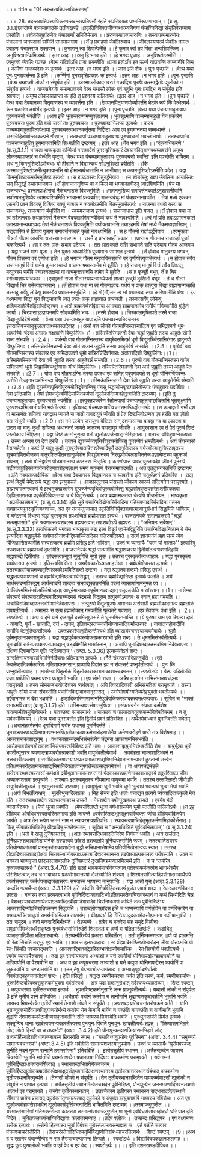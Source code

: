 +++
title = "01 तदन्तरप्रतिपत्त्यधिकरणम्"

+++
28. तदन्तरप्रतिपत्त्यधिकरणम्तदन्तरप्रतिपत्तौ रंहति संपरिष्वक्तः प्रश्ननिरूपणाभ्याम् । (ब्र.सू. 3.1.1)छान्दोग्ये पञ्चमप्रपाठके तृतीयखण्डे ॥प्रकृतिविविक्तजीवयाथात्म्यविषयां पंचाग्निविद्यां संसृतिवैराग्याय प्रस्तौति ।।श्वेतकेतुर्हारुणेयः पंचालानाँ समितिमेयाय ।।अरुणस्यापत्यमारुणिः । तस्यापत्यमारुणेयः पंचालानां जनपदानां समितिं सभामाजगाम ।।तँ ह प्रवाहणो जैवलिरुवाच ।।जीवलस्यापत्यं जैवलिः नामतः प्रवाहणः पंचालराज उक्तवान् ।।कुमारानु त्वा शिषत्पितेति ।।हे कुमार त्वां तव पिता अन्वशिषत्किम् । अनुशिष्टवान्किमित्यर्थः । इतर आह ।।अनु हि भगव इति ।।हे भगवः पूजार्ह । अनुशिष्टोऽस्मीति । एवमुक्तो जैवलिः पप्रच्छ ।वेत्थ यदितोऽधि प्रजाः प्रयन्तीति ॥प्रजा इतोऽधि इत ऊर्ध्वं यत्प्रयन्ति तज्जानीषे किम् । कर्मिणां गन्तव्यदेशः क इत्यर्थः ।इतर आह ।न भगव इति ।।जान इति शेषः । पुनः पृच्छति ।।वेत्थ यथा पुनः पुनरावर्त्तन्ता 3 इति ।।कर्म्मिणां पुनरावृत्तिप्रकारः क इत्यर्थः ।इतर आह ।न भगव इति ।।पुनः पृच्छति ।वेत्थ यथाऽसौ लोको न संपूर्यत इति ।।अस्माल्लोकादनवरतं गच्छद्भिः पुरुषैः कस्माद्धेतोः द्युलोको न संपूर्यत इत्यर्थः । वाजसनेयके समानप्रकरणे वेत्थ यथासौ लोकः एवं बहुभिः पुनः प्रयद्भिः न संपूर्यत इति श्रवणात् । अमुष्य लोकस्याप्राप्ता क इति तु प्रश्नस्य फलितार्थः ।इतर आह ।न भगव इति ।।पुनः पृच्छति ।वेत्थ यथा देवयानस्य पितृयाणस्य च व्यावर्त्तना इति ।।देवयानपितृयाणयोर्व्यावर्त्तने भेदके रूपे किं वेत्थेत्यर्थः । केन प्रकारेण तयोर्भेद इत्यर्थः ।।इतर आह ।न भगव इति ।।पुनः पृच्छति ।वेत्थ यथा पंचम्यामाहुतावापः पुरुषवचसो भवंतीति ।।आप इति भूतान्तराणामप्युपलक्षणम् । भूतसूक्ष्माणि पञ्चम्यामाहुतौ येन प्रकारेण पुरुषवचसः पुरुष इति वचो यासां ताः पुरुषवचसः । पुरुषशब्दाभिलप्या इत्यर्थः । कस्य पञ्चम्यामाहुतावित्यपेक्षायां पुरुषवचस्त्वभवनकर्तृतया निर्द्दिष्टाः आप एव हूयमानतया सम्बध्यन्ते ।असन्निहितार्थान्तरकल्पने गौरवात् । ततश्चापां पञ्चम्यामाहुतावापः पुरुषवचसो भवन्तीत्यर्थः । ततश्चापामेव पञ्चस्वप्याहुतिषु हूयमानत्वमिति सिध्यतीति द्रष्टव्यम् । इतर आह ॥नैव भगव इति ।।"रंहत्यधिकरणे'' (ब्र.सू.3.1.1) भगवता भाष्यकृता कर्म्मिणां गन्तव्यदेशं पुनरावृत्तिप्रकारं देवयानपितृयाणपथव्यावर्त्तने अमुष्य लोकस्याप्राप्तारं च वेत्थेति पृष्ट्वा, 'वेत्थ यथा पंचम्यामाहुतावापः पुरुषवचसो भवन्ति' इति पप्रच्छेति भाषितम् ॥अथ नु किमनुशिष्टोऽवोचथाः यो हीमानि न विद्यात्कथं सोऽनुशिष्टो ब्रवीतेति ।।किं कस्मादनुशिष्टोऽस्मीत्युक्तवानसि यो हीमान्यर्थजातानि न जानीयात् स कथमनुशिष्टोऽस्मीति वदेत् । यद्वा किमनुशिष्टःकमर्थमनुशिष्ट इत्यर्थः ।।स हाऽऽयस्तः पितुरर्द्धमेयाय ।।स श्वेतकेतुः राज्ञा जैवलिना आयासितः सन् पितुरर्द्धं स्थानमाजगाम ॥तँ होवाचाननुशिष्य वा व किल मा भगवानब्रवीदनु त्वाऽशिषमिति ।पंच मा राजन्यबन्धुः प्रश्नानप्राक्षीत्तेषां नैकंचनाशकं विवक्तुमिति ।।मामननुशिष्य समावर्त्तनकालेऽनुशासनीयानि सर्वाण्यननुशिष्यैव त्वामन्वशिषमिति भगवान्मां प्रत्यब्रवीत् राजन्यबंधुः मां पंचप्रश्नानप्राक्षीत् । तेषां मध्ये एकंचन एकमपि प्रश्नं विवक्तुं विशिष्य वक्तुं नाशकं न शक्तोऽस्मीति पितरमुवाचेत्यर्थः । राजन्या बंधवो यस्य स राजन्यबंधुः, राजन्यानां बंधुरिति वा । स्वयमराजन्य इत्यर्थः । राजन्याभास इति यावत् ।।तँ होवाच यथा मां त्वं तदैतानवदः तथाहमेतेषां नैकंचन वेदयद्यहमिमानवेदिष्यं कथं ते नावक्ष्यमिति ।।त्वं मां प्रति तदाऽऽगमनकाले एतान्प्रश्नान्यथाऽवदः तेषां नैकंचनाशकं विवक्तुमिति यथोक्तवानसि तथाऽहमपि तेषां मध्ये नैकमप्यज्ञासिषम् । यद्यज्ञासिषं ते प्रियाय पुत्राय समावर्त्तनकाले कुतो नावक्ष्यमिति ।।स ह गौतमो राज्ञोऽर्द्धमेयाय ।।एवमुक्त्वा गोत्रतो गौतम आरुणिः राजस्थानमाजगाम ।।तस्मै ह प्राप्तायार्हां चकार ।।प्राप्ताय गौतमाय राजाऽर्हां पूजां चकारेत्यर्थः ।।स ह ततः प्रातः सभाग उदेयाय ।।ततः प्रातःकाले राज्ञि सभागते सति उदेयाय गौतम आजगाम । यद्वा भजनं भागः पूजा । तेन युक्तः अर्घ्यादिभिः पूज्यमानः समागत इत्यर्थः ।।तँ होवाच मानुषस्य भगवन् गौतम वित्तस्य वरं वृणीथा इति ।।हे भगवन् गौतम मनुष्यवित्तसंबंधि वरं वृणीष्वेत्युवाचेत्यर्थः ।।स होवाच तवैव राजन्मानुषं वित्तं यामेव कुमारस्यान्ते वाचमभाषथास्तामेव मे ब्रूहीति ।।हे राजन् मानुषं वित्तं तवैव तिष्ठतु, मत्पुत्रस्य समीपे पंचप्रश्नलक्षणां यां वाचमुक्तवानसि तामेव मे ब्रूहीति ।।स ह कृच्छ्री बभूव, तँ ह चिरं वसेत्याज्ञापयांचकार ।।एवमुक्तो राजा गौतमस्याप्रत्याख्येयतां ज्ञात्वा कृच्छ्री दुःखितो बभूव । तं च गौतमं विद्यार्थं चिरं वसेत्याज्ञप्तवान् ।।तँ होवाच यथा मा त्वं गौतमाऽवदः यथेयं न प्राक् त्वत्पुरा विद्या ब्राह्मणान्गच्छति तस्मादु सर्वेषु लोकेषु क्षत्रस्यैव प्रशासनमभूदिति ।।हे गो(गौ)तम त्वं मां यथाऽवदः तथा करिष्यामीति शेषः । इयं वक्ष्यमाणा विद्या पुरा विद्यमानापि त्वत् त्वत्तः प्राक् ब्राह्मणान्न प्राप्तवती । तस्मात्सर्वेषु लोकेषु क्षत्रियजातेरेवैतद्विद्योपदेष्टृत्वम् । अतो ब्राह्मणेष्वेतद्विद्याया अभावात् ब्राह्मणानामेव समीपं गमिष्यामीति बुद्धिर्न कार्या । चिरवासाऽऽज्ञापनमपि सोढव्यमिति भावः ।।तस्मै होवाच ।।चिरकालमुषितवते तस्मै राजा विद्यामुपदिदेशेत्यर्थः । वेत्थ यथा पंचम्यामाहुतावापः इति पंचमप्रश्नप्रतिवचनस्य इतरप्रतिवचनानुकूलत्वात्प्रथमतस्तदेवाह ।।असौ वाव लोको गौतमाग्निस्तस्यादित्य एव समिद्रश्मयो धूमः अहरर्च्चिः चंद्रमा अंगाराः नक्षत्राणि विष्फुलिंगाः ।1। तस्मिन्नेतस्मिन्नग्नौ देवाः श्रद्धां जुह्वति तस्या आहुतेः सोमो राजा संभवति ।।2.4।। पर्जन्यो वाव गौतमाग्निस्तस्य वायुरेवसमिदभ्रं धूमो विद्युदर्च्चिरशनिरंगारः ह्रादुनयो विष्फुलिंगाः । तस्मिन्नेतस्मिन्नग्नौ देवाः सोमं राजानं जुह्वति तस्या आहुतेर्वर्षं संभवति ।।2.5।। पृथिवी वाव गौतमाग्निस्तस्य संवत्सर एव समिदाकाशो धूमो रात्रिरर्चिर्दिशोंगाराः अवांतरदिशो विष्फुलिंगाः।।1।। तस्मिन्नेतस्मिन्नग्नौ देवा वर्षं जुह्वति तस्या आहुतेरन्नँ संभवति ।।2.6।। पुरुषो वाव गौतमाग्निस्तस्य वागेव समित्प्राणो धूमो जिह्वार्चिश्चक्षुरंगाराः श्रोत्रं विष्फुलिंगाः । तस्मिन्नेतस्मिन्नग्नौ देवा अन्नं जुह्वति तस्या आहुते रेतः संभवति ।।2.7।। योषा वाव गौतमाऽग्निः तस्या उपस्थ एव समित् यदुपमंत्रयते स धूमो योनिरर्चिर्यदन्तः करोति तेऽङ्गाराःअभिनन्दा विष्फुलिंगाः।।1।। तस्मिन्नेतस्मिन्नग्नौ देवा रेतो जुह्वति तस्या आहुतेर्गर्भः संभवति ।।2.8।।इति द्युपर्जन्यपृथिवीपुरुषयोषिद्रूपेष्वग्निषु पंचसु श्रद्धासोमवृष्ट्यन्नरेतोरूपाः पंचाहुतयः प्रदर्शिताः । देवा इन्द्रियाणि । तेषां होमकर्तृत्वमिंद्रियार्जितकर्मणां द्युलोकादिगमनहेतुत्वादिति द्रष्टव्यम् ।।इति तु पंचम्यामाहुतावापः पुरुषवचसो भवंतीति ।।इत्युक्तप्रकारेण रेतोरूपायां पंचम्यामाहुतावप्छब्दितानि भूतसूक्ष्माणि पुरुषशब्दाभिलपनीयानि भवंतीत्यर्थः । इतिशब्दः पंचमप्रश्नप्रतिवचनसमाप्तिद्योतनार्थः ।।स उल्बावृतो गर्भो दश वा मासानंतः शयित्वा यावद्वाथ जायते स जातो यावदायुषं जीवति तं प्रेतं दिष्टमितोऽग्नय एव हरंति यत एवेतो यतः संभूतो भवति ।।2.9।।स गर्भ उल्बेन जरायुणा वेष्टितः सन् दशमासान्वा यावद्वा नव वा एकादश वा द्वादश वा मातुः कुक्षौ शयित्वा अथानंतरं जायते जातश्च यावदायुषं जीवति । आयुरवसान एव तं प्रेतं पुरुषं दिष्टं परलोकाय निर्द्दिष्टम् । यद्वा दिष्टं कर्म्मानुसृत्य यतो द्युलोकपर्जन्याद्यग्नेरिहागतः । यतश्च योषिद्रूपाग्नेरुत्पन्नः । तस्मा अग्नय एव देवा हरंति । ततश्च द्युपर्ज्जन्यपृथिवीपुरुषयोषित्सु पुनरप्येवं भ्रमतीत्यर्थः । अयं चोपन्यासो वैराग्यहेतोः । कष्टं हि मातुः कुक्षौ मूत्रपुरीषवातपित्तश्लेष्मादिपूर्णे तदनुलिप्तस्य गर्भस्योल्बाशुचिपटावृतस्य शुक्रशोणितबीजस्य मातुरशितपीतरसानुप्रवेशेन विवर्द्धमानस्य निरुद्धवीर्यबलशक्तितेजःप्रज्ञाचेष्टस्य बहुकालं शयनम् । ततो योनिद्वारेण पीड्यमानस्य कष्टतरा निःसृतिः । कर्मणोपात्तं यावदायुस्तावदेव जीवनं पुनरपि घटीयंत्रकुंडिकान्यायेनारोहणावरोहणलक्षणं भ्रमणं श्रूयमाणं वैराग्यमापादयति । अत एतदुपन्यस्तमिति द्रष्टव्यम् ॥ इति नवमखण्डदीपिका ॥वेत्थ यथा देवयानस्य पितृयाणस्य च व्यावर्त्तना इति चतुर्थंप्रश्नं प्रतिवक्ति ।।तद्य इत्थं विदुर्ये चेमेऽरण्ये श्रद्धा तप इत्युपासते ।।प्राक्प्रस्तुतस्य संसरतो जीवस्य स्वरूपं तदित्यनेन परामृश्यते । तत्प्रत्यगात्मस्वरूपं ये इत्थमुक्तप्रकारेण द्युपर्ज्जन्यपृथिवीपुरुषयोषित्सु श्रद्धासोमवृष्ट्यन्नरेतःशरीरकतया देहविलक्षणतया प्रकृतिविविक्ततया च ये विदुरित्यर्थः । अत्र ब्रह्मात्मकतया चेत्यपि योजनीयम् । भाष्यकृता "अप्रतीकालंबनान्' (ब्र.सू.4.3.14) इति सूत्रे पंचाग्निविदोप्यर्च्चिरादिना गतिश्रवणादर्च्चिरादिना गतस्य ब्रह्मप्राप्त्यपुनरावृत्तिश्रवणाच्च, अत एव तत्क्रतुन्यायात् प्रकृतिविनिर्मुक्तब्रह्मात्मत्वानुसंधानं सिद्धमिति भाषितम् । ये चेमेऽरण्ये स्थित्वा श्रद्धां पुरस्कृत्य तपःशब्दितं ब्रह्मोपासत इत्यर्थः । वाजसनेयके समानप्रकरणे "श्रद्धां सत्यमुपासते'' इति श्रवणात्सत्यशब्दस्य ब्रह्मपरत्वात् तपःशब्दोऽपि ब्रह्मपरः ।। "अनियमः सर्वेषाम्'' (ब्र.सू.3.3.32) इत्यधिकरणे भगवता भाष्यकृता तद्य इत्थं विदुर्य एवमेतद्विदुरिति पंचाग्निविद्यानिष्ठान् ये चेम इत्यादिना श्रद्धापूर्वकं ब्रह्मोपासीनांश्चोद्दिश्यार्च्चिरादिका गतिरुपदिश्यते । सत्यं ज्ञानमनंतं ब्रह्म सत्यं त्वेव विजिज्ञासितव्यमिति सत्यशब्दश्च ब्रह्मणि प्रसिद्ध इति भाषितम् । उक्तं च व्यासार्यैः "परमं यो महत्तपः'' इत्यादिषु तपःशब्दस्य ब्रह्मपरत्वं दृष्टमिति । वाजसनेयके श्रद्धां सत्यमिति श्रद्धाशब्दस्य द्वितीयांतत्वश्रवणादिहापि श्रद्धाशब्दो द्वितीयांतः । छांदसत्वात्सुपां सुलुगिति सुपो लुक् । ततश्च पुरस्कृत्येत्यध्याहारः । श्रद्धां पुरस्कृत्य ब्रह्मोपासत इत्यर्थः । इतिस्त्वविवक्षितः । अथवैवकारोऽत्राध्याहर्त्तव्यः । ब्रह्मेत्येवोपासत इत्यर्थः । ततश्चाब्रह्मोपासनव्यावृत्तिफलकोऽयमितिशब्दो द्रष्टव्यः । यद्वा श्रद्धातपःशब्दयोः प्रसिद्ध एवार्थः । श्रद्धातपःपरायणानां च ब्रह्मविद्यानिष्ठत्वमर्थसिद्धम् । ततश्च ब्रह्मविद्यानिष्ठा इत्यर्थः फलति । अयं चार्थस्तदप्यविरुद्धम् आर्थत्वादपि शाब्दत्वं संभवद्युक्ततममिति वदतां व्यासार्याणामनुमत एव ।।तेऽर्च्चिषमभिसंभवंत्यर्च्चिषोऽहरह्न आपूर्यमाणपक्षमापूर्यमाणपक्षाद्यान् षडुदङ्ङेति मासांस्तान् ।।1।। मासेभ्यः संवत्सरं संवत्सरादादित्यमादित्याच्चंद्रमसं चंद्रमसो विद्युतम् तत्पुरुषोऽमानवः स एनान् ब्रह्म गमयति ।।अत्रार्चिरादिशब्दास्तत्तदभिमानिदेवतापराः । तत्पुरुषो वैद्युतपुरुषः अमानवः असंसारी ब्रह्मलोकादागत्य ब्रह्मलोकं प्रापयतीत्यर्थः । अमानवः स एत्य ब्रह्मलोकान् गमयतीति श्रुत्यंतरे श्रवणात् ।।एष देवयानः पंथा इति ।।2।।स्पष्टोऽर्थः ।।अथ य इमे ग्रामे इष्टापूर्ते दत्तमित्युपासते ते धूममभिसंभवन्ति ।।ये पुरुषाः ग्राम एव स्थित्वा इष्टं - यागादि, पूर्त्तं - खातादि, दत्तं - दानम्, इतिशब्दस्तज्जातीयोपवासादिकर्मान्तरपरः । यागादानहोमादीनि कर्माणि येऽनुतिष्ठन्तीत्यर्थः । उक्तप्रकारेणानुतिष्ठन्तीत्यर्थ इति व्यासार्यवचनस्याप्ययमेवार्थः । श्रुतौ पूर्वमनुष्ठानप्रकारानुक्तेः । यद्वा श्रद्धापूर्वकत्वरूपोक्तप्रकारवाची इति शब्दः । ते धूममभिसंभवंतीत्यर्थः ।धूमाद्रात्रिं रात्रेरपरपक्षमपरपक्षाद्यान् षड्दक्षिणैति मासांस्तान् ।।अत्रापि धूमादिशब्दास्तत्तदभिमानिदेवतापराः । दक्षिणां दिशमादित्य एति "दक्षिणादाच्'' (अष्टा. 5.3.36) इत्याजंतोऽयं शब्दः ।   
तान्दक्षिणायनमासाभिमानिनीर्देवताः प्रतिपद्यन्त इत्यर्थः ।।नैते संवत्सरमभिप्राप्नुवंति ।।एते केवलेष्टादिकर्मकारिणः दक्षिणायनमासान् प्राप्यापि विद्वांस इव न संवत्सरं प्राप्नुवंतीत्यर्थः ।।पुनः किं प्राप्नुवंतीत्यत्राह ।।मासेभ्यः पितृलोकं पितृलोकादाकाशमाकाशाच्चंद्रमसम् ।।स्पष्टोऽर्थः । वेत्थ यदितोऽधि प्रजाः प्रयंतीति प्रथमः प्रश्नः प्रत्युक्तो भवति ।।एष सोमो राजा ।।अत्रैष इत्यनेन नाभिसंभाव्यश्चंद्रमाः परामृश्यते । तस्य सोमराजभावोपदेशस्य व्यर्थत्वात् । अपि त्विष्टादिकारी अभिसंभविता परामृश्यते । तस्या आहुतेः सोमो राजा संभवतीति पंचाग्निविद्यावाक्यानुसारात् । स्वर्गभोगयोग्यदिव्यदेहयुक्तो भवतीत्यर्थः ।।तद्देवानामन्नं तं देवा भक्षयंति ।।इष्टादिकारिणामाजानसिद्धदेवकिंकरत्वादन्नत्वभक्ष्यत्ववादः । सूत्रितं च "भाक्तं वानात्मवित्त्वात् (ब्र.सू.3.1.7) इति ।तस्मिन्यावत्संपातमुषित्वा ।।संपतत्यनेन संपातः कर्मशेषः । यावत्कर्मशेषमुषित्वेत्यर्थः । यावच्छब्दः साकल्यार्थः । साकल्यं च फलप्रदानयुक्तकर्म्मविशेषविषयम् । न तु सर्वकर्मविषयम् ।।वेत्थ यथा पुनरावर्त्तंत इति द्वितीयं प्रश्नं प्रतिवक्ति ।।अथैतमेवाध्वानं पुनर्निवर्त्तंते यथेतम् ।।अथानंतरमेतमेव धूमादिमार्गं यथेतं यथागतं पुनर्निवर्त्तंते । धूमरात्र्यपरपक्षदक्षिणायनषण्मासपितृलोकाकाशक्रमेणारोहणात्तेनैव क्रमेणावरोहणे प्राप्ते तत्र विशेषमाह ।।आकाशमाकाशाद्वायुम् ।।यथाकाशाच्चंद्रमभिसंभवंत्येवं चंद्रमस आकाशमभिसंभवंति । आरोहणावरोहणयोराकाशाभिसंभवस्त्वविशिष्ट इति भावः । आकाशाद्वायुमभिसंभवतीति शेषः । वायुर्भूत्वा धूमो भवतीत्युत्तरत्र श्रवणादत्राप्यवरोहन्नाकाशो भवति वायुर्भवतीत्येवार्थः । अवरोहता चाकाशादिभवनं न तत्तच्छरीरकत्वम् । सर्गादिकालमारभ्याऽऽप्रलयमाकाशाद्यभिमानिदेवतानामन्यासां कॢप्तानां सत्त्वेन प्रतिक्षणमवरोहतामाकाशाद्यभिमानिदेवतात्वानुपपत्तेस्तत्सादृश्यमेवार्थः । या आपश्चंद्रमंडले शरीरमारब्धवत्यस्तासां कर्मक्षये द्रवीभूतानामाकाशगतानां भेदकाकारप्रहाणेनाकाशसादृश्ये तदुपश्लिष्टा जीवा अप्याकाशसमा इत्युच्यंते । ताश्चापः इतश्चामुतश्च नीयमाना वायुसमा भवंति । ततश्च तत्संश्लिष्टो जीवोऽपि वायुर्भवतीत्युच्यते । एवमुत्तरत्रापि द्रष्टव्यम् ।।वायुर्भूत्वा धूमो भवति धूमो भूत्वाभ्रं भवत्यभ्रं भूत्वा मेघो भवति ।।अपो बिभर्तीत्यब्भ्रम् । मूलविभुजादित्वात्कः । मिह सेचन इति धातोः पचाद्यच् प्रत्यये न्यंक्वादित्वात्कुत्वे मेघ इति । ततश्चाब्भ्रशब्देन जलधारणावस्थ उच्यते । मेघशब्देन वर्षोन्मुखावस्थ उच्यते । एवमेव भेदो व्यासार्यैरुक्तः ।।मेघो भूत्वा प्रवर्षति ।।मेघसंश्लिष्टो भूत्वा वर्षधारारूपेण भूमौ पततीति फलितोऽर्थः ।।त इह व्रीहियवा ओषधिवनस्पतयस्तिलमाषा इति जायन्ते ॥वर्षसंश्लिष्टभूतसूक्ष्मपरिष्वक्ता जीवा व्रीहियवादिरूपेण जायंते । अत्र तेन रूपेण जननं नाम न स्थावरभावप्रतिपत्तिः । स्थावरत्वप्राप्तिहेतुभूतकर्मणामिहाकीर्त्तनात् । किंतु जीवातंराधिष्ठितेषु व्रीह्यादिषु संश्लेषमात्रम् । सूत्रितं च "अन्याधिष्ठिते पूर्ववदभिलापात्'' (ब्र.सू.3.1.24) इति ।।अतो वै खलु दुर्निष्प्रपतरम् ।।अतः स्थावरादिभावादतिचिरेण निर्गमनं भवति । अत्र खलंताद् दुर्निष्प्रपतशब्दादातिशायनिके तरप्प्रत्यये छांदसे तशब्दलोपे दुर्निष्प्रपतरमिति रूपम् । ततश्चातिशयस्य प्रतियोग्याकांक्षायां प्रागनुक्रांताकाशादीनां बुद्धौ सन्निधानात्तेषामेव प्रतियोगित्वेनान्वयः स्यात् । ततश्च व्रीह्यादिष्वाकाशाद्यपेक्षया चिरावस्थानोक्त्याऽऽकाशादिष्ववस्थानस्य तदपेक्षयाल्पकालत्वं पर्यवस्यति । उक्तं च भगवता भाष्यकृता छांदसस्तशब्दलोपः दुर्निष्प्रपतरं दुःखनिष्क्रमणतरमित्यर्थ इति । न च "तयोरेव कृत्यक्तखलर्थाः'' (अष्टा.3.4.70) इति खलो भावकर्ममात्रविषयत्वात् पतेश्चाकर्मकत्वेन भावार्थस्यैव परिशिष्टत्वात् तत्र च भावार्थस्य प्रकर्षाभावात्तरपो दौर्लभ्यमिति शंक्यम् । शिश्येतरामित्यादिप्रयोगादभावार्थेऽपि प्रकर्षसंभवात् कर्त्रर्थपचाद्यजंतात्तरपः संभवाच्च भाष्यस्य नानुपपत्तिः । यद्वा आतो युच् (अष्टा.3.3.128) छन्दसि गत्यर्थेभ्यः (अष्टा. 3.3.129) इति च्छंदसि विशेषविहितखलर्थयुजंत एवायं शब्दः । रेफरूपवर्णविकारः छांदसः । नन्वस्य तरप् प्रत्ययत्वाभावे पूर्वनिर्दिष्टाकाशादिभ्योऽतिशयस्तेष्वचिरावस्थानं वा कथं सिध्येदिति चेन्न । वैशब्दस्यावधारणार्थतयाऽतःशब्दितव्रीह्यादिभावादेव चिरनिष्क्रमणे कथिते ततः पूर्वनिर्दिष्टेभ्य आकाशादिभ्योऽचिरान्निष्क्रमणं सिद्ध्यति । तशब्दलोपश्छांदस इति च भाष्यस्यापि वर्णलोपेन वा वर्णविकारेण वा यथाकथंचित्साधुत्वं समर्थनीयमित्यत्र तात्पर्यम् । व्रीह्यादयो हि गिरितटादुदकस्रोतसोह्यमाना नदीं प्राप्नुवंति । ततः समुद्रम् । ततो मकरादिभिर्भक्ष्यंते । तेऽप्यन्यैः । तत्रैव च मकरेण सह समुद्रे विलीनाः समुद्रांभोभिर्जलधरैराकृष्टाः पुनर्वर्षधाराभिर्मरुदेशे शिलातले वा हर्म्ये वा पतितास्तिष्ठंति । कदाचिद् व्यालमृगादिपीता भक्षिताश्चान्यैः । तेऽप्यन्यैरित्येवं प्रकाराः परिवर्तेरन् । ततो दुर्निष्क्रमणत्वम् ॥यो यो ह्यन्नमत्ति यो रेतः सिंचति तद्भूय एव भवति ।।अत्र स इत्यध्याहारः । सः व्रीह्यादिसंश्लिष्टोऽवरोहन् जीवः योन्नऽमत्ति यो रेतः सिंचति पश्चात्तद्भवति । आकाशादिभाववद्रेतस्सिग्भावोऽप्यौपचारिकः । रेतःसिग्योगी भवतीत्यर्थः । एवमेव व्यासार्यैरुक्तम् ।।तद्य इह रमणीयचरणा अभ्याशो ह यत्ते रमणीयां योनिमापद्येरन्ब्राह्मणयोनिं वा क्षत्रिययोनिं वा वैश्ययोनिं वा । अथ य इह कपूयचरणा अभ्याशो ह यत्ते कपूयां योनिमापद्येरन् श्वयोनिं वा सूकरयोनिं वा चण्डालयोनिं वा ।।तत् तेषु येऽभ्याशोऽभ्यागंतारः । अभ्याङ्पूर्वादशेर्धातोः क्विबंताद्बहुवचनांतोऽयं शब्दः । हेति प्रसिद्धौ । यद्यदा रमणीयचरणाः चर्यत इति चरणं, कर्म, रमणीयकर्माणः । भुक्तशिष्टपरिपक्वसुकृतकर्मयुक्ता भवंतीत्यर्थः । अत्र यदा शब्दानुरोधात् तदेत्यप्यध्याहर्तव्यम् । शिष्टं स्पष्टम् । कपूयचरणाः कुत्सितचरणा इत्यर्थः । भुक्तशिष्टकर्मानुसारि जन्म प्राप्नुवंतीत्यर्थः । यथासौ लोको न संपूर्यता 3 इति तृतीयं प्रश्नं प्रतिवक्ति ।।अथैतयोः पथोर्न कतरेण च तानीमानि क्षुद्राण्यसकृदावर्तीनि भूतानि भवंति । जायस्व म्रियस्वेत्येतत्तृतीयँ स्थानं तेनासौ लोको न संपूर्यते ।।अथशब्दः प्रतिवचनांतरोपक्रमे वर्तते । यानि भूतान्युक्तयोर्देवयानपितृयाणयोर्मध्ये कतरेण येन केनापि मार्गेण न गच्छंति नागच्छंति च तानीमानि भूतानि क्षुद्राणि दंशमशककीटादीन्यसकृदावर्तीनि संति जायस्व म्रियस्वेति भवंति । पुनःपुनर्जायंते म्रियंत इत्यर्थः । सक्तून्पिब धानाः खादेत्ययमभ्यवहरतीत्यस्य पुनःपुनः पिबति पुनःपुनः खादतीत्यर्थः तद्वत् । "क्रियासमभिहारे लोट् लोटो हिस्वौ वा च तध्वमोः'' (अष्टा. 3.4.2) इति पौनःपुन्यलक्षणक्रियासमभिहारे लोट् तध्वमोर्हिस्वादेशविधानाज्जायस्व म्रियस्वेति रूपम् । "यथाविध्यनुप्रयोगः पूर्वस्मिन्'' (अष्टा. 3.4.4) "समुच्चये सामान्यवचनस्य'' (अष्टा.3.4.5) इति भवंतीति सामान्यशब्दस्यानुप्रयोगः । उक्तं च व्यासार्यैः "पुरीमवस्कंद लुनीहि नंदनं मुषाण रत्नानि हरामरांगना" इतिवदिति ।।इत्येतत्तृतीयं स्थानम् ।।अत्रैतच्छब्देन जायस्व म्रियस्वेति भूतानि भवंतीति प्रथमांतशब्देन प्रधानतया निर्दिष्टाः पापकर्माणः परामृश्यंते । सर्वनाम्नां पूर्वनिर्द्दिष्टप्रधानपरामर्शित्वात् । स्थानशब्दाभिप्रायेणैकवचनम् । पूर्वनिर्द्दिष्टद्युलोकब्रह्मलोकापेक्षयाक्षुद्रजंतुभवनादिलक्षणस्थानस्य तृतीयत्वात्तत्स्थानसंबंधात् पापकर्माणः तृतीयस्थानमित्युच्यंते ।।तेनासौ लोको न संपूर्यते ।।तेन तृतीयस्थानशब्दितेन पापकर्म्मणाऽसौ द्युलोको न संपूर्यते न प्राप्यत इत्यर्थः । अत्रैतत्तृतीयं स्थानमित्येतच्छब्देन पूर्वनिर्दिष्टः, पौनःपुन्येन जननमरणादिभवनलक्षणो धात्वर्थ एव परामृश्यते । तस्यैव तृतीयस्थानत्वम् । ततश्चैतस्य तृतीयस्य स्थानस्य सद्भावादत्रैतत्स्थाने जीवानां प्रायेण प्रचाराद् द्युलोकगंतॄणामल्पत्वाद् द्युलोको न संपूर्यत इत्युक्तावपि भाष्यस्य नविरोधः । अत एव द्युलोकारोहावरोहाभावेन द्युलोकासंपूर्त्तिवचनादिति भाषितमिति द्रष्टव्यम् ।।तस्माज्जुगुप्सेत ।।यस्मात्संसारिणां गतिरुक्तरीत्या कष्टतरा तस्मात्संसाराज्जुगुप्सेत् मा भून्मे एवंविधसंसारमहोदधौ घोरे पात इति निंदेत् । मुक्तिफलकपंचाग्निविद्यायाः फलांतरमप्याह ।।तदेष श्लोकः ।।तच्छब्दः प्रसिद्धपरः । एष वक्ष्यमाणः श्लोक इत्यर्थः ।।स्तेनो हिरण्यस्य सुरां पिबंश्च गुरोस्तल्पमावसन्ब्रह्महा च ।एते पतंति चत्वारः पंचमश्चाचरंस्तैरिति ।।तैराचरंस्तेनादिभिश्चतुर्भिर्विद्यायोनिसंबंधमाचरन्नित्यर्थः । शिष्टं स्पष्टम् ।।9।।अथ ह य एतानेवं पंचाग्नीन्वेद न सह तैरप्याचरन्पाप्मना लिप्यते ।।स्पष्टोऽर्थः । विद्याविषयकज्ञानफलमाह ।।शुद्धः पूतः पुण्यलोको भवति य एवं वेद य एवं वेद ।।स्पष्टोऽर्थः ।।।। इति दशमखण्डदीपिका ।।